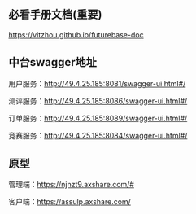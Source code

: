 ## 必看手册文档(重要)
  https://vitzhou.github.io/futurebase-doc

## 中台swagger地址
用户服务：http://49.4.25.185:8081/swagger-ui.html#/

测评服务：http://49.4.25.185:8086/swagger-ui.html#/

订单服务：http://49.4.25.185:8089/swagger-ui.html#/

竞赛服务：http://49.4.25.185:8084/swagger-ui.html#/

## 原型

管理端：https://njnzt9.axshare.com/#

客户端：https://assulp.axshare.com/

